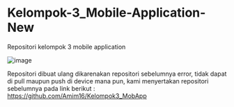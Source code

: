 # Kelompok-3_Mobile-Application-New
Repositori kelompok 3 mobile application

![image](https://user-images.githubusercontent.com/99678525/201103027-3e2e7e5a-c57d-4574-b31f-2b8bf258ec4c.png)

Repositori dibuat ulang dikarenakan repositori sebelumnya error, tidak dapat di pull maupun push di device mana pun, kami menyertakan repositori sebelumnya pada link berikut : https://github.com/Amim16/Kelompok3_MobApp
